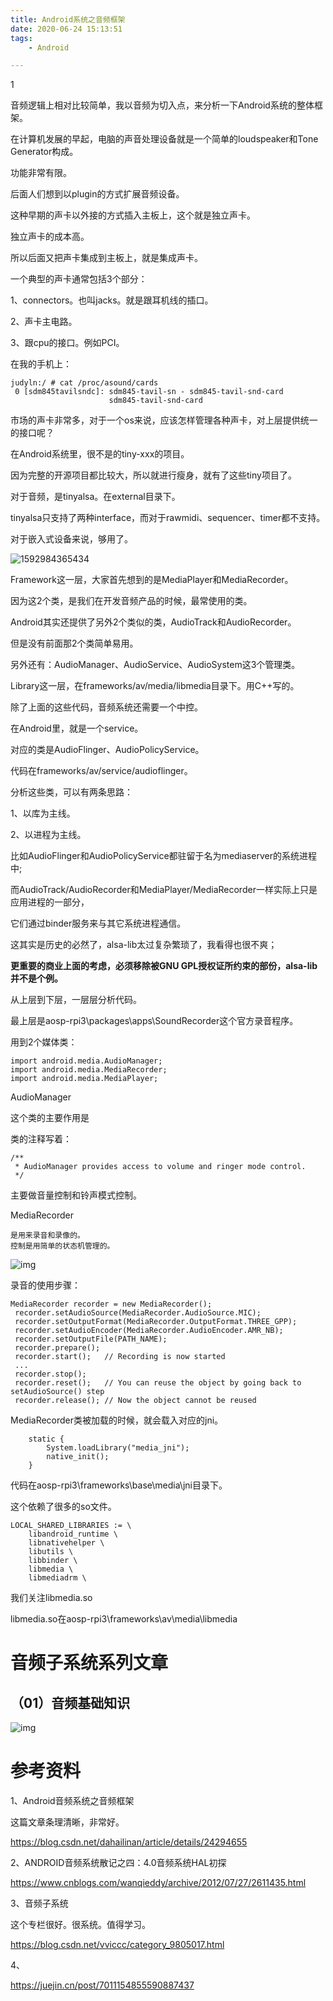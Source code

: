 ```yaml
---
title: Android系统之音频框架
date: 2020-06-24 15:13:51
tags:
	- Android

---
```


1

音频逻辑上相对比较简单，我以音频为切入点，来分析一下Android系统的整体框架。

在计算机发展的早起，电脑的声音处理设备就是一个简单的loudspeaker和Tone Generator构成。

功能非常有限。

后面人们想到以plugin的方式扩展音频设备。

这种早期的声卡以外接的方式插入主板上，这个就是独立声卡。

独立声卡的成本高。

所以后面又把声卡集成到主板上，就是集成声卡。

一个典型的声卡通常包括3个部分：

1、connectors。也叫jacks。就是跟耳机线的插口。

2、声卡主电路。

3、跟cpu的接口。例如PCI。

在我的手机上：

```
judyln:/ # cat /proc/asound/cards
 0 [sdm845tavilsndc]: sdm845-tavil-sn - sdm845-tavil-snd-card
                      sdm845-tavil-snd-card
```

市场的声卡非常多，对于一个os来说，应该怎样管理各种声卡，对上层提供统一的接口呢？

在Android系统里，很不是的tiny-xxx的项目。

因为完整的开源项目都比较大，所以就进行瘦身，就有了这些tiny项目了。

对于音频，是tinyalsa。在external目录下。

tinyalsa只支持了两种interface，而对于rawmidi、sequencer、timer都不支持。

对于嵌入式设备来说，够用了。

![1592984365434](../images/random_name/1592984365434.png)

Framework这一层，大家首先想到的是MediaPlayer和MediaRecorder。

因为这2个类，是我们在开发音频产品的时候，最常使用的类。

Android其实还提供了另外2个类似的类，AudioTrack和AudioRecorder。

但是没有前面那2个类简单易用。

另外还有：AudioManager、AudioService、AudioSystem这3个管理类。

Library这一层，在frameworks/av/media/libmedia目录下。用C++写的。

除了上面的这些代码，音频系统还需要一个中控。

在Android里，就是一个service。

对应的类是AudioFlinger、AudioPolicyService。

代码在frameworks/av/service/audioflinger。



分析这些类，可以有两条思路：

1、以库为主线。

2、以进程为主线。

比如AudioFlinger和AudioPolicyService都驻留于名为mediaserver的系统进程中;

而AudioTrack/AudioRecorder和MediaPlayer/MediaRecorder一样实际上只是应用进程的一部分，

它们通过binder服务来与其它系统进程通信。



这其实是历史的必然了，alsa-lib太过复杂繁琐了，我看得也很不爽；

**更重要的商业上面的考虑，必须移除被GNU GPL授权证所约束的部份，alsa-lib并不是个例。**



从上层到下层，一层层分析代码。

最上层是aosp-rpi3\packages\apps\SoundRecorder这个官方录音程序。

用到2个媒体类：

```
import android.media.AudioManager;
import android.media.MediaRecorder;
import android.media.MediaPlayer;
```

AudioManager 

这个类的主要作用是

类的注释写着：

```
/**
 * AudioManager provides access to volume and ringer mode control.
 */
```

主要做音量控制和铃声模式控制。

MediaRecorder

```
是用来录音和录像的。
控制是用简单的状态机管理的。

```

![img](../images/random_name/mediarecorder_state_diagram.gif)

录音的使用步骤：

```
MediaRecorder recorder = new MediaRecorder();
 recorder.setAudioSource(MediaRecorder.AudioSource.MIC);
 recorder.setOutputFormat(MediaRecorder.OutputFormat.THREE_GPP);
 recorder.setAudioEncoder(MediaRecorder.AudioEncoder.AMR_NB);
 recorder.setOutputFile(PATH_NAME);
 recorder.prepare();
 recorder.start();   // Recording is now started
 ...
 recorder.stop();
 recorder.reset();   // You can reuse the object by going back to setAudioSource() step
 recorder.release(); // Now the object cannot be reused
```

MediaRecorder类被加载的时候，就会载入对应的jni。

```
    static {
        System.loadLibrary("media_jni");
        native_init();
    }
```

代码在aosp-rpi3\frameworks\base\media\jni目录下。

这个依赖了很多的so文件。

```
LOCAL_SHARED_LIBRARIES := \
    libandroid_runtime \
    libnativehelper \
    libutils \
    libbinder \
    libmedia \
    libmediadrm \
```

我们关注libmedia.so

libmedia.so在aosp-rpi3\frameworks\av\media\libmedia

# 音频子系统系列文章

## （01）音频基础知识

![img](https://gitee.com/teddyxiong53/playopenwrt_pic/raw/master/20200413105421830.png)



# 参考资料

1、Android音频系统之音频框架

这篇文章条理清晰，非常好。

https://blog.csdn.net/dahailinan/article/details/24294655

2、ANDROID音频系统散记之四：4.0音频系统HAL初探

https://www.cnblogs.com/wanqieddy/archive/2012/07/27/2611435.html

3、音频子系统

这个专栏很好。很系统。值得学习。

https://blog.csdn.net/vviccc/category_9805017.html

4、

https://juejin.cn/post/7011154855590887437